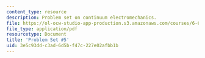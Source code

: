 ```yaml
---
content_type: resource
description: Problem set on continuum electromechanics.
file: https://ol-ocw-studio-app-production.s3.amazonaws.com/courses/6-642-continuum-electromechanics-fall-2008/3e5c93ddc3ad6d5bf47c227e02afbb1b_pset5.pdf
file_type: application/pdf
resourcetype: Document
title: 'Problem Set #5'
uid: 3e5c93dd-c3ad-6d5b-f47c-227e02afbb1b
---
```

